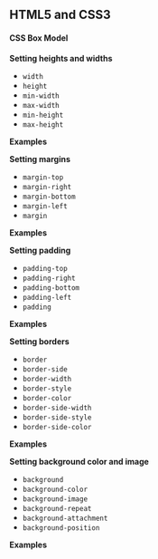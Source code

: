 ## HTML5 and CSS3

#### CSS Box Model

**Setting heights and widths**

- `width`
- `height`
- `min-width`
- `max-width`
- `min-height`
- `max-height`

**Examples**



**Setting margins**

- `margin-top`
- `margin-right`
- `margin-bottom`
- `margin-left`
- `margin`

**Examples**



**Setting padding**

- `padding-top`
- `padding-right`
- `padding-bottom`
- `padding-left`
- `padding`

**Examples**



**Setting borders**

- `border`
- `border-side`
- `border-width`
- `border-style`
- `border-color`
- `border-side-width`
- `border-side-style`
- `border-side-color`

**Examples**



**Setting background color and image**

- `background`
- `background-color`
- `background-image`
- `background-repeat`
- `background-attachment`
- `background-position`

**Examples**


